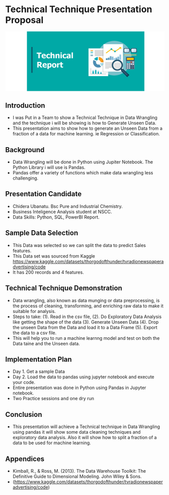 # Technical Technique Presentation Proposal
<img src=https://github.com/Derathelion/Capstone/blob/main/img%20tr.jpg>

## Introduction
- I was Put in a Team to show a Technical Technique in Data Wrangling and the technique i will be showing is how to Generate Unseen Data.
- This presentation aims to show how to generate an Unseen Data from a fraction of a data for machine learning. ie Regression or Classification.

## Background
- Data Wrangling will be done in Python using Jupiter Notebook. The Python Library i will use is Pandas.
- Pandas offer a variety of functions which make data wrangling less challenging.  

## Presentation Candidate
- Chidera Ubanatu. Bsc Pure and Industrial Chemistry.
- Business Inteligence Analysis student at NSCC.
- Data Skills: Python, SQL, PowerBI Report.

## Sample Data Selection
- This Data was selected so we can split the data to predict Sales features.
- This Data set was sourced from Kaggle https://www.kaggle.com/datasets/thorgodofthunder/tvradionewspaperadvertising/code
- It has 200 records and 4 features.

## Technical Technique Demonstration
- Data wrangling, also known as data munging or data preprocessing, is the process of cleaning, transforming, and enriching raw data to make it suitable for analysis.
- Steps to take: (1). Read in the csv file,
                 (2). Do Exploratory Data Analysis like getting the shape of the data
                 (3). Generate Unseen Data
                 (4). Drop the unseen Data from the Data and load it to a Data Frame
                 (5). Export the data to a csv file.
- This will help you to run a machine learnng model and test on both the Data taine and the Unseen data.

## Implementation Plan
- Day 1. Get a sample Data
- Day 2. Load the data to pandas using jupyter notebook and execute your code. 
- Entire presentation was done in Python using Pandas in Jupyter notebook.
- Two Practice sessions and one dry run

## Conclusion
- This presentation will achieve a Technical technique in Data Wrangling using pandas it will show some data cleaning techniques and exploratory data analysis.
  Also it will show how to split a fraction of a data to be used for machine learning.

## Appendices
- Kimball, R., & Ross, M. (2013). The Data Warehouse Toolkit: The Definitive Guide to Dimensional Modeling. John Wiley & Sons.
- (https://www.kaggle.com/datasets/thorgodofthunder/tvradionewspaperadvertising/code)
